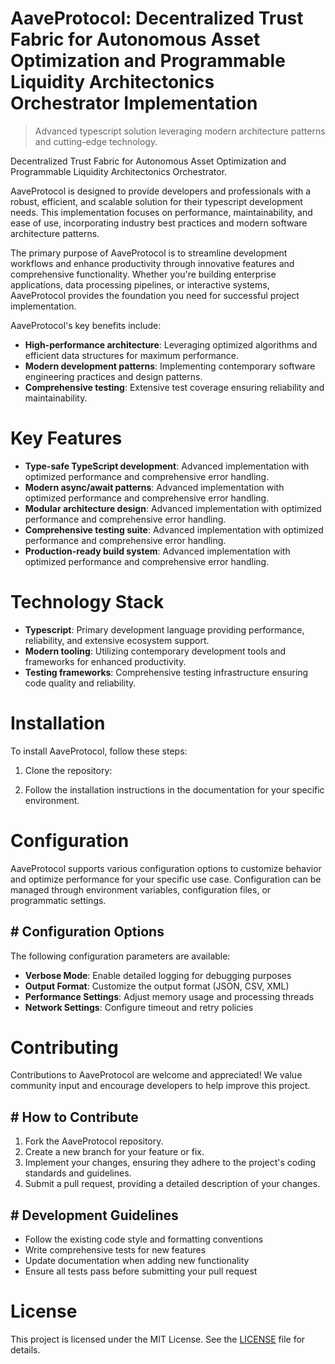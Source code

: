 <!-- fallback_AaveProtocol_20250803013842_70763 -->

# AaveProtocol: Decentralized Trust Fabric for Autonomous Asset Optimization and Programmable Liquidity Architectonics Orchestrator Implementation
> Advanced typescript solution leveraging modern architecture patterns and cutting-edge technology.

Decentralized Trust Fabric for Autonomous Asset Optimization and Programmable Liquidity Architectonics Orchestrator.

AaveProtocol is designed to provide developers and professionals with a robust, efficient, and scalable solution for their typescript development needs. This implementation focuses on performance, maintainability, and ease of use, incorporating industry best practices and modern software architecture patterns.

The primary purpose of AaveProtocol is to streamline development workflows and enhance productivity through innovative features and comprehensive functionality. Whether you're building enterprise applications, data processing pipelines, or interactive systems, AaveProtocol provides the foundation you need for successful project implementation.

AaveProtocol's key benefits include:

* **High-performance architecture**: Leveraging optimized algorithms and efficient data structures for maximum performance.
* **Modern development patterns**: Implementing contemporary software engineering practices and design patterns.
* **Comprehensive testing**: Extensive test coverage ensuring reliability and maintainability.

# Key Features

* **Type-safe TypeScript development**: Advanced implementation with optimized performance and comprehensive error handling.
* **Modern async/await patterns**: Advanced implementation with optimized performance and comprehensive error handling.
* **Modular architecture design**: Advanced implementation with optimized performance and comprehensive error handling.
* **Comprehensive testing suite**: Advanced implementation with optimized performance and comprehensive error handling.
* **Production-ready build system**: Advanced implementation with optimized performance and comprehensive error handling.

# Technology Stack

* **Typescript**: Primary development language providing performance, reliability, and extensive ecosystem support.
* **Modern tooling**: Utilizing contemporary development tools and frameworks for enhanced productivity.
* **Testing frameworks**: Comprehensive testing infrastructure ensuring code quality and reliability.

# Installation

To install AaveProtocol, follow these steps:

1. Clone the repository:


2. Follow the installation instructions in the documentation for your specific environment.

# Configuration

AaveProtocol supports various configuration options to customize behavior and optimize performance for your specific use case. Configuration can be managed through environment variables, configuration files, or programmatic settings.

## # Configuration Options

The following configuration parameters are available:

* **Verbose Mode**: Enable detailed logging for debugging purposes
* **Output Format**: Customize the output format (JSON, CSV, XML)
* **Performance Settings**: Adjust memory usage and processing threads
* **Network Settings**: Configure timeout and retry policies

# Contributing

Contributions to AaveProtocol are welcome and appreciated! We value community input and encourage developers to help improve this project.

## # How to Contribute

1. Fork the AaveProtocol repository.
2. Create a new branch for your feature or fix.
3. Implement your changes, ensuring they adhere to the project's coding standards and guidelines.
4. Submit a pull request, providing a detailed description of your changes.

## # Development Guidelines

* Follow the existing code style and formatting conventions
* Write comprehensive tests for new features
* Update documentation when adding new functionality
* Ensure all tests pass before submitting your pull request

# License

This project is licensed under the MIT License. See the [LICENSE](https://github.com/gary111868/AaveProtocol/blob/main/LICENSE) file for details.
